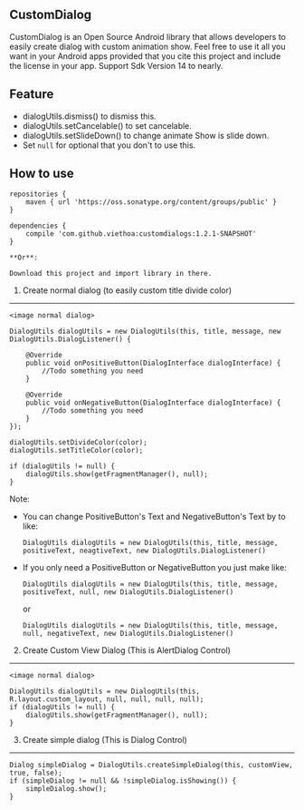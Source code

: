 CustomDialog
-----
CustomDialog is an Open Source Android library that allows developers to easily create dialog with custom animation show.
Feel free to use it all you want in your Android apps provided that you cite this project and include the license in your app.
Support Sdk Version 14 to nearly.

Feature
-----
- dialogUtils.dismiss() to dismiss this.
- dialogUtils.setCancelable() to set cancelable.
- dialogUtils.setSlideDown() to change animate Show is slide down.
- Set `null` for optional that you don't to use this.

How to use
-----
    repositories {
        maven { url 'https://oss.sonatype.org/content/groups/public' }
    }

    dependencies {
        compile 'com.github.viethoa:customdialogs:1.2.1-SNAPSHOT'
    }

    **Or**:

    Download this project and import library in there.

1. Create normal dialog (to easily custom title divide color)
-----
    <image normal dialog>

    DialogUtils dialogUtils = new DialogUtils(this, title, message, new DialogUtils.DialogListener() {

        @Override
        public void onPositiveButton(DialogInterface dialogInterface) {
            //Todo something you need
        }

        @Override
        public void onNegativeButton(DialogInterface dialogInterface) {
            //Todo something you need
        }
    });

    dialogUtils.setDivideColor(color);
    dialogUtils.setTitleColor(color);

    if (dialogUtils != null) {
        dialogUtils.show(getFragmentManager(), null);
    }

Note: 
- You can change PositiveButton's Text and NegativeButton's Text by to like:

    `DialogUtils dialogUtils = new DialogUtils(this, title, message, positiveText, neagtiveText, new DialogUtils.DialogListener()`

- If you only need a PositiveButton or NegativeButton you just make like:

    `DialogUtils dialogUtils = new DialogUtils(this, title, message, positiveText, null, new DialogUtils.DialogListener()`

    or

    `DialogUtils dialogUtils = new DialogUtils(this, title, message, null, negativeText, new DialogUtils.DialogListener()`

2. Create Custom View Dialog (This is AlertDialog Control)
-----
    <image normal dialog>

    DialogUtils dialogUtils = new DialogUtils(this, R.layout.custom_layout, null, null, null, null);
    if (dialogUtils != null) {
        dialogUtils.show(getFragmentManager(), null);
    }

3. Create simple dialog (This is Dialog Control)
-----

    Dialog simpleDialog = DialogUtils.createSimpleDialog(this, customView, true, false);
    if (simpleDialog != null && !simpleDialog.isShowing()) {
        simpleDialog.show();
    }




